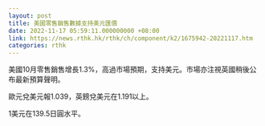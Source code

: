 ```yaml
---
layout: post
title: 美國零售銷售數據支持美元匯價
date: 2022-11-17 05:59:11.000000000 +08:00
link: https://news.rthk.hk/rthk/ch/component/k2/1675942-20221117.htm
categories: rthk
---
```


美國10月零售銷售增長1.3%，高過市場預期，支持美元。市場亦注視英國稍後公布最新預算聲明。

歐元兌美元報1.039，英鎊兌美元在1.191以上。

1美元在139.5日圓水平。
